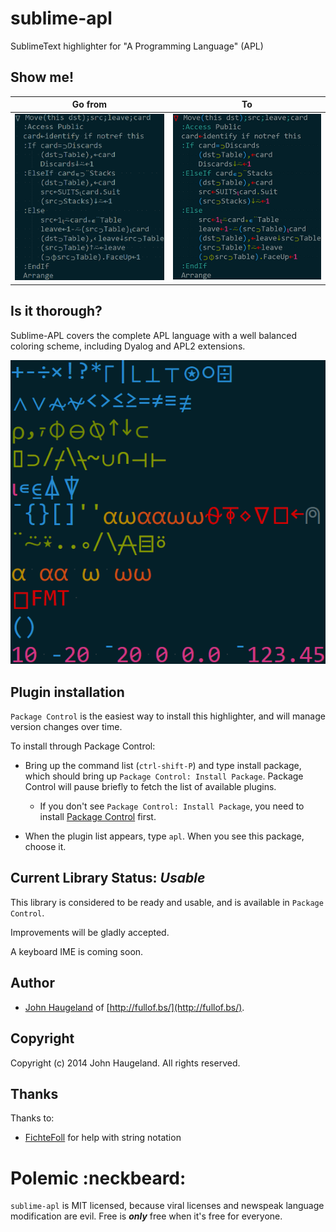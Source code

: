 sublime-apl
===========

SublimeText highlighter for "A Programming Language" (APL)



Show me!
--------

| Go from                                                                             | To                                                                        |
|-------------------------------------------------------------------------------------|---------------------------------------------------------------------------|
| <a href="doc/apl%20not%20highlit.png"><img src="doc/apl not highlit small.png"></a> | <a href="doc/apl%20highlit.png"><img src="doc/apl highlit small.png"></a> |



Is it thorough?
---------------

Sublime-APL covers the complete APL language with a well balanced coloring scheme, including Dyalog and APL2 extensions.

![](doc/opertable.png)





Plugin installation
-------------------

`Package Control` is the easiest way to install this highlighter, and will manage version changes over time.

To install through Package Control:

* Bring up the command list (`ctrl-shift-P`) and type install package, which should bring up `Package Control: Install Package`. Package Control will pause briefly to fetch the list of available plugins.

  * If you don't see `Package Control: Install Package`, you need to install [Package Control](https://github.com/wbond/sublime_package_control) first.

* When the plugin list appears, type `apl`.  When you see this package, choose it.






Current Library Status: *Usable*
--------------------------------

This library is considered to be ready and usable, and is available in `Package Control`.

Improvements will be gladly accepted.

A keyboard IME is coming soon.





Author
------

* [John Haugeland](mailto:stonecypher@gmail.com) of [http://fullof.bs/](http://fullof.bs/).





Copyright
---------

Copyright (c) 2014 John Haugeland.  All rights reserved.





Thanks
------

Thanks to:

  * [FichteFoll](http://github.com/FichteFoll/) for help with string notation





Polemic :neckbeard:
===================

`sublime-apl` is MIT licensed, because viral licenses and newspeak language modification are evil. Free is ***only*** free when it's free for everyone.